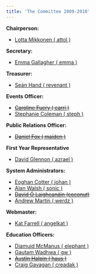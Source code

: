 ```yaml
---
title: 'The Committee 2009-2010'
---
```


<span>**Chairperson:**</span>

*   [Lotta Mikkonen ( attol )](../../contact/attol)

<span>**Secretary:**</span>

*   [Emma Gallagher ( emma )](../../contact/emma)

<span>**Treasurer:**</span>

*   [Seán Hand ( revenant )](../../contact/revenant)

<span>**Events Officer:**</span>

*   [<span style="text-decoration: line-through;">Caroline Fuery ( carri )</span>](../../contact/carri)
*   [Stephanie Coleman ( steph )](../../contact/steph)

<span>**Public Relations Officer:**</span>

*   [<span style="text-decoration: line-through;">Daniel Fox ( maiden )</span>](../../contact/maiden)

<span>**First Year Representative**</span>

*   [David Glennon ( azrael )](../../contact/azrael)

<span>**System Administrators:**</span>

*   [Eoghan Cotter ( johan )](../../contact/johan)
*   [Alan Walsh ( sonic )](../../contact/sonic)
*   [<span style="text-decoration: line-through;">David Ó Laigheanáin (coconut)</span>](../../contact/coconut)
*   [Andrew Martin ( werdz )](../../contact/werdz)

<span>**Webmaster:**</span>

*   [Kat Farrell ( angelkat )](../../contact/angelkat)

<span>**Education Officers:**</span>

*   [Diamuid McManus ( elephant )](../../contact/elephant)
*   [Gautam Wadhwa ( gw )](../../contact/gw)
*   [<span style="text-decoration: line-through;">Austin Halpin ( haus )</span>](../../contact/haus)
*   [Craig Gavagan ( creadak )](../../contact/creadak)